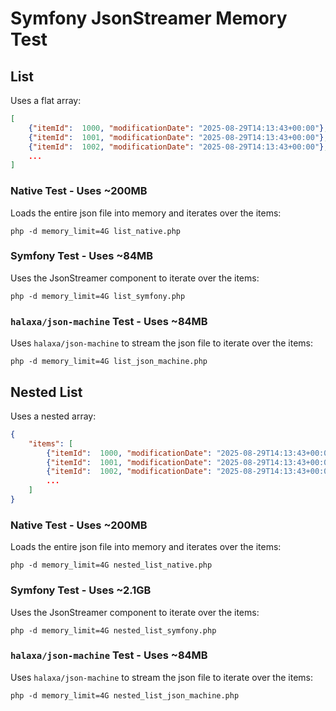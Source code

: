 # Symfony JsonStreamer Memory Test

## List

Uses a flat array:

```json
[
    {"itemId":  1000, "modificationDate": "2025-08-29T14:13:43+00:00"},
    {"itemId":  1001, "modificationDate": "2025-08-29T14:13:43+00:00"},
    {"itemId":  1002, "modificationDate": "2025-08-29T14:13:43+00:00"},
    ...
]
```

### Native Test - Uses ~200MB

Loads the entire json file into memory and iterates over the items:

```
php -d memory_limit=4G list_native.php
```

### Symfony Test - Uses ~84MB

Uses the JsonStreamer component to iterate over the items:

```
php -d memory_limit=4G list_symfony.php
```

### `halaxa/json-machine` Test - Uses ~84MB

Uses `halaxa/json-machine` to stream the json file to iterate over the items:

```
php -d memory_limit=4G list_json_machine.php
```


## Nested List

Uses a nested array:

```json
{
    "items": [
        {"itemId":  1000, "modificationDate": "2025-08-29T14:13:43+00:00"},
        {"itemId":  1001, "modificationDate": "2025-08-29T14:13:43+00:00"},
        {"itemId":  1002, "modificationDate": "2025-08-29T14:13:43+00:00"},
        ...
    ]
}
```

### Native Test - Uses ~200MB

Loads the entire json file into memory and iterates over the items:

```
php -d memory_limit=4G nested_list_native.php
```

### Symfony Test - Uses ~2.1GB

Uses the JsonStreamer component to iterate over the items:

```
php -d memory_limit=4G nested_list_symfony.php
```

### `halaxa/json-machine` Test - Uses ~84MB

Uses `halaxa/json-machine` to stream the json file to iterate over the items:

```
php -d memory_limit=4G nested_list_json_machine.php
```
